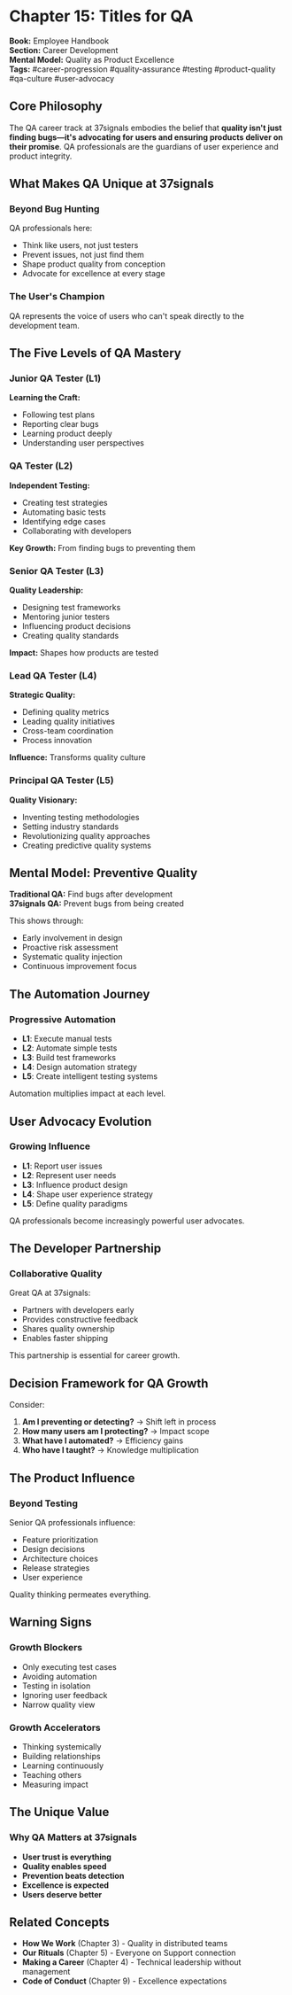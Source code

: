 # Chapter 15: Titles for QA

**Book:** Employee Handbook  
**Section:** Career Development  
**Mental Model:** Quality as Product Excellence  
**Tags:** #career-progression #quality-assurance #testing #product-quality #qa-culture #user-advocacy

## Core Philosophy

The QA career track at 37signals embodies the belief that **quality isn't just finding bugs—it's advocating for users and ensuring products deliver on their promise**. QA professionals are the guardians of user experience and product integrity.

## What Makes QA Unique at 37signals

### Beyond Bug Hunting
QA professionals here:
- Think like users, not just testers
- Prevent issues, not just find them
- Shape product quality from conception
- Advocate for excellence at every stage

### The User's Champion
QA represents the voice of users who can't speak directly to the development team.

## The Five Levels of QA Mastery

### Junior QA Tester (L1)
**Learning the Craft:**
- Following test plans
- Reporting clear bugs
- Learning product deeply
- Understanding user perspectives

### QA Tester (L2)
**Independent Testing:**
- Creating test strategies
- Automating basic tests
- Identifying edge cases
- Collaborating with developers

**Key Growth:** From finding bugs to preventing them

### Senior QA Tester (L3)
**Quality Leadership:**
- Designing test frameworks
- Mentoring junior testers
- Influencing product decisions
- Creating quality standards

**Impact:** Shapes how products are tested

### Lead QA Tester (L4)
**Strategic Quality:**
- Defining quality metrics
- Leading quality initiatives
- Cross-team coordination
- Process innovation

**Influence:** Transforms quality culture

### Principal QA Tester (L5)
**Quality Visionary:**
- Inventing testing methodologies
- Setting industry standards
- Revolutionizing quality approaches
- Creating predictive quality systems

## Mental Model: Preventive Quality

**Traditional QA:** Find bugs after development  
**37signals QA:** Prevent bugs from being created

This shows through:
- Early involvement in design
- Proactive risk assessment
- Systematic quality injection
- Continuous improvement focus

## The Automation Journey

### Progressive Automation
- **L1**: Execute manual tests
- **L2**: Automate simple tests
- **L3**: Build test frameworks
- **L4**: Design automation strategy
- **L5**: Create intelligent testing systems

Automation multiplies impact at each level.

## User Advocacy Evolution

### Growing Influence
- **L1**: Report user issues
- **L2**: Represent user needs
- **L3**: Influence product design
- **L4**: Shape user experience strategy
- **L5**: Define quality paradigms

QA professionals become increasingly powerful user advocates.

## The Developer Partnership

### Collaborative Quality
Great QA at 37signals:
- Partners with developers early
- Provides constructive feedback
- Shares quality ownership
- Enables faster shipping

This partnership is essential for career growth.

## Decision Framework for QA Growth

Consider:
1. **Am I preventing or detecting?** → Shift left in process
2. **How many users am I protecting?** → Impact scope
3. **What have I automated?** → Efficiency gains
4. **Who have I taught?** → Knowledge multiplication

## The Product Influence

### Beyond Testing
Senior QA professionals influence:
- Feature prioritization
- Design decisions
- Architecture choices
- Release strategies
- User experience

Quality thinking permeates everything.

## Warning Signs

### Growth Blockers
- Only executing test cases
- Avoiding automation
- Testing in isolation
- Ignoring user feedback
- Narrow quality view

### Growth Accelerators
- Thinking systemically
- Building relationships
- Learning continuously
- Teaching others
- Measuring impact

## The Unique Value

### Why QA Matters at 37signals
- **User trust is everything**
- **Quality enables speed**
- **Prevention beats detection**
- **Excellence is expected**
- **Users deserve better**

## Related Concepts

- **How We Work** (Chapter 3) - Quality in distributed teams
- **Our Rituals** (Chapter 5) - Everyone on Support connection
- **Making a Career** (Chapter 4) - Technical leadership without management
- **Code of Conduct** (Chapter 9) - Excellence expectations